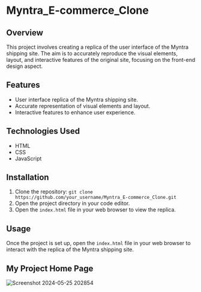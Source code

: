 # Myntra_E-commerce_Clone

## Overview
This project involves creating a replica of the user interface of the Myntra shipping site. The aim is to accurately reproduce the visual elements, layout, and interactive features of the original site, focusing on the front-end design aspect.

## Features
- User interface replica of the Myntra shipping site.
- Accurate representation of visual elements and layout.
- Interactive features to enhance user experience.

## Technologies Used
- HTML
- CSS
- JavaScript

## Installation
1. Clone the repository: `git clone https://github.com/your_username/Myntra_E-commerce_Clone.git`
2. Open the project directory in your code editor.
3. Open the `index.html` file in your web browser to view the replica.

## Usage
Once the project is set up, open the `index.html` file in your web browser to interact with the replica of the Myntra shipping site.

## My Project Home Page
![Screenshot 2024-05-25 202854](https://github.com/Anupam-Consultency-Services/Myntra_E-commerce_Clone/assets/116145439/4577e2e6-8dbd-4481-839f-99224d0a48ef)
